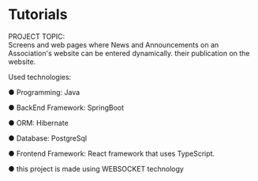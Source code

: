 # Tutorials
PROJECT TOPIC:    
Screens and web pages where News and Announcements on an Association's website can be entered dynamically.
their publication on the website.


Used technologies:

● Programming: Java

● BackEnd Framework: SpringBoot

● ORM: Hibernate

● Database: PostgreSql

● Frontend Framework: React framework that uses TypeScript.

● this project is made using WEBSOCKET technology
